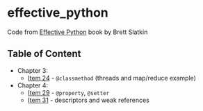 # effective\_python

Code from [Effective Python][1] book by Brett Slatkin

## Table of Content

- Chapter 3:
  - [Item 24](item_24.py) - `@classmethod` (threads and map/reduce example)
- Chapter 4:
  - [Item 29](item_29.py) - `@property`, `@setter`
  - [Item 31](item_31.py) - descriptors and weak references

 [1]: https://www.amazon.com/Effective-Python-Specific-Software-Development/dp/0134034287/189-6025887-2775825
